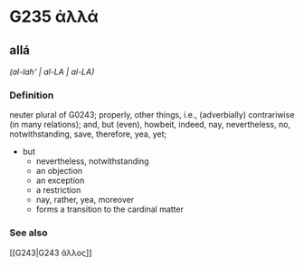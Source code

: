 # G235 ἀλλά

## allá

_(al-lah' | al-LA | al-LA)_

### Definition

neuter plural of G0243; properly, other things, i.e., (adverbially) contrariwise (in many relations); and, but (even), howbeit, indeed, nay, nevertheless, no, notwithstanding, save, therefore, yea, yet; 

- but
  - nevertheless, notwithstanding
  - an objection
  - an exception
  - a restriction
  - nay, rather, yea, moreover
  - forms a transition to the cardinal matter

### See also

[[G243|G243 ἄλλος]]
